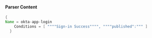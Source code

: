 #### Parser Content
```Java
{
Name = okta-app-login
    Conditions = [ """"Sign-in Success"""", """"published":""" ]
  }
```